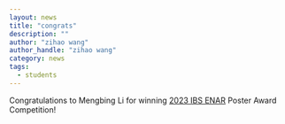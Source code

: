 ```yaml
---
layout: news
title: "congrats"
description: ""
author: "zihao wang"
author_handle: "zihao wang"
category: news
tags: 
  - students
---
```

 
Congratulations to Mengbing Li for winning [2023 IBS ENAR](https://www.enar.org/meetings/spring2023/) Poster Award Competition!